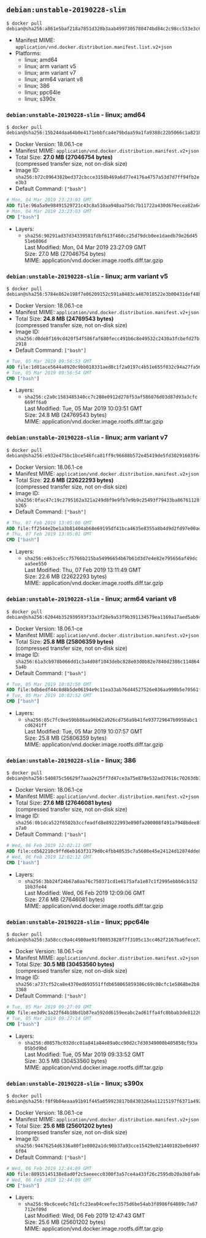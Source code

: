 ## `debian:unstable-20190228-slim`

```console
$ docker pull debian@sha256:a861e5baf218a7851d328b3aab4997305780474bd84c2c98cc533e3c6b710502
```

-	Manifest MIME: `application/vnd.docker.distribution.manifest.list.v2+json`
-	Platforms:
	-	linux; amd64
	-	linux; arm variant v5
	-	linux; arm variant v7
	-	linux; arm64 variant v8
	-	linux; 386
	-	linux; ppc64le
	-	linux; s390x

### `debian:unstable-20190228-slim` - linux; amd64

```console
$ docker pull debian@sha256:15b244daa64b0e4171ebbfca4e79bdaa59a1fa9388c22b5066c1a821b7b1c84f
```

-	Docker Version: 18.06.1-ce
-	Manifest MIME: `application/vnd.docker.distribution.manifest.v2+json`
-	Total Size: **27.0 MB (27046754 bytes)**  
	(compressed transfer size, not on-disk size)
-	Image ID: `sha256:b72c0964382bed372cbcce3158b469a6d77e4176a4757a53d7d7ff94fb2ee3b3`
-	Default Command: `["bash"]`

```dockerfile
# Mon, 04 Mar 2019 23:23:03 GMT
ADD file:96a5a9e98491529721c43c8a510aa948aa75dc7b11722a430d676ecea82a6414 in / 
# Mon, 04 Mar 2019 23:23:03 GMT
CMD ["bash"]
```

-	Layers:
	-	`sha256:90291ad37d34339581fdbf613f460cc25d79dcb0ee1daedb79e26d4551e6806d`  
		Last Modified: Mon, 04 Mar 2019 23:27:09 GMT  
		Size: 27.0 MB (27046754 bytes)  
		MIME: application/vnd.docker.image.rootfs.diff.tar.gzip

### `debian:unstable-20190228-slim` - linux; arm variant v5

```console
$ docker pull debian@sha256:5784e862e198f7e06209152c591a8483ca487018522e3b00431def48b13da9e7
```

-	Docker Version: 18.06.1-ce
-	Manifest MIME: `application/vnd.docker.distribution.manifest.v2+json`
-	Total Size: **24.8 MB (24769543 bytes)**  
	(compressed transfer size, not on-disk size)
-	Image ID: `sha256:d0de8f169cd420f54f586faf680fecc491b6c8e49532c2430a3fcbefd27b2918`
-	Default Command: `["bash"]`

```dockerfile
# Tue, 05 Mar 2019 09:56:53 GMT
ADD file:1d01ace5644a8920c9bb018331aed8c1f2a0197c4b51e655f032c94a27fa56df in / 
# Tue, 05 Mar 2019 09:56:54 GMT
CMD ["bash"]
```

-	Layers:
	-	`sha256:c2a0c1583485340cc7c208e0912d278f53af586076d03d87d93a3cfc669ff6a0`  
		Last Modified: Tue, 05 Mar 2019 10:03:51 GMT  
		Size: 24.8 MB (24769543 bytes)  
		MIME: application/vnd.docker.image.rootfs.diff.tar.gzip

### `debian:unstable-20190228-slim` - linux; arm variant v7

```console
$ docker pull debian@sha256:e932e475bc1bce546fca81ff9c96688b572e45419de5fd30291603f646896532
```

-	Docker Version: 18.06.1-ce
-	Manifest MIME: `application/vnd.docker.distribution.manifest.v2+json`
-	Total Size: **22.6 MB (22622293 bytes)**  
	(compressed transfer size, not on-disk size)
-	Image ID: `sha256:0fac47c19c2795162a321a249d8f9e9fb7e9b9c25493f79433ba86761128b265`
-	Default Command: `["bash"]`

```dockerfile
# Thu, 07 Feb 2019 13:05:00 GMT
ADD file:ff2544e2be1a3b81404ab68e69195df41bca4635e8355a8b4d9d2fd97e00ade7 in / 
# Thu, 07 Feb 2019 13:05:01 GMT
CMD ["bash"]
```

-	Layers:
	-	`sha256:e463ce5cc75766b215ba54996654b67b61d3d7e4e82e795656af49dcaa5ee550`  
		Last Modified: Thu, 07 Feb 2019 13:11:49 GMT  
		Size: 22.6 MB (22622293 bytes)  
		MIME: application/vnd.docker.image.rootfs.diff.tar.gzip

### `debian:unstable-20190228-slim` - linux; arm64 variant v8

```console
$ docker pull debian@sha256:62044b352939593f33a3f28e9a53f9b391134579ea1169a17aed5ab9c1ad1039
```

-	Docker Version: 18.06.1-ce
-	Manifest MIME: `application/vnd.docker.distribution.manifest.v2+json`
-	Total Size: **25.8 MB (25806359 bytes)**  
	(compressed transfer size, not on-disk size)
-	Image ID: `sha256:61a3cb978b066dd1c3a4d08f1043debc828e03d0b82e7840d2386c1148645a4b`
-	Default Command: `["bash"]`

```dockerfile
# Tue, 05 Mar 2019 10:02:50 GMT
ADD file:bdb6edf44c8d8b5de06194e9c11ea33ab76d44527526e036aa990b5e70561f0d in / 
# Tue, 05 Mar 2019 10:02:52 GMT
CMD ["bash"]
```

-	Layers:
	-	`sha256:05c7fc9ee59bb86aa96b62a926cd756a9b41fe937729647b9950abc1cd6241ff`  
		Last Modified: Tue, 05 Mar 2019 10:07:57 GMT  
		Size: 25.8 MB (25806359 bytes)  
		MIME: application/vnd.docker.image.rootfs.diff.tar.gzip

### `debian:unstable-20190228-slim` - linux; 386

```console
$ docker pull debian@sha256:540875c56629f7aaa2e25ff7d47ce3a75e878e532ad37616c70263db772b06b9
```

-	Docker Version: 18.06.1-ce
-	Manifest MIME: `application/vnd.docker.distribution.manifest.v2+json`
-	Total Size: **27.6 MB (27646081 bytes)**  
	(compressed transfer size, not on-disk size)
-	Image ID: `sha256:0b1dca522f6502b3ccfeadfd8e89222993e890fa200008f491a7948bdee8a7a0`
-	Default Command: `["bash"]`

```dockerfile
# Wed, 06 Feb 2019 12:02:11 GMT
ADD file:cd562210c9ffd6eb163f3179d0c4fbb40535c7a5608e45e24124d12874dde89a in / 
# Wed, 06 Feb 2019 12:02:12 GMT
CMD ["bash"]
```

-	Layers:
	-	`sha256:3bb24f24b67a0aa76c750371cd1e6175afa1e87c1f2995ebbb6cb1521bb3fe44`  
		Last Modified: Wed, 06 Feb 2019 12:09:06 GMT  
		Size: 27.6 MB (27646081 bytes)  
		MIME: application/vnd.docker.image.rootfs.diff.tar.gzip

### `debian:unstable-20190228-slim` - linux; ppc64le

```console
$ docker pull debian@sha256:3a58ccc9a4c4980ae91f00853828f7f3105c13cc462f2167ba6fece72efe0681
```

-	Docker Version: 18.06.1-ce
-	Manifest MIME: `application/vnd.docker.distribution.manifest.v2+json`
-	Total Size: **30.5 MB (30453560 bytes)**  
	(compressed transfer size, not on-disk size)
-	Image ID: `sha256:a737cf52ca8e4370ed693551ffdb658065859386c69c08cfc1e5868be2b83368`
-	Default Command: `["bash"]`

```dockerfile
# Tue, 05 Mar 2019 09:27:09 GMT
ADD file:ee3d9c1a22f64b18bd1b87ea592dd6159eeabc2ad61ffa4fc8bbab3de81226fa in / 
# Tue, 05 Mar 2019 09:27:14 GMT
CMD ["bash"]
```

-	Layers:
	-	`sha256:d0857bc032dcc01a841a84e89a0cc90d2c7d30349000b405858cf93a05b5d9bd`  
		Last Modified: Tue, 05 Mar 2019 09:33:52 GMT  
		Size: 30.5 MB (30453560 bytes)  
		MIME: application/vnd.docker.image.rootfs.diff.tar.gzip

### `debian:unstable-20190228-slim` - linux; s390x

```console
$ docker pull debian@sha256:f8f9b04eaaa91b91f445a059923817b84303264a11215197f6371a492c43418d
```

-	Docker Version: 18.06.1-ce
-	Manifest MIME: `application/vnd.docker.distribution.manifest.v2+json`
-	Total Size: **25.6 MB (25601202 bytes)**  
	(compressed transfer size, not on-disk size)
-	Image ID: `sha256:94476254d6336a80f1e8002a1dc90b37a93cce15429e021440182be0d4976f04`
-	Default Command: `["bash"]`

```dockerfile
# Wed, 06 Feb 2019 12:44:09 GMT
ADD file:80915145138e8ad0f2c5aeeecc0300f3a57ce4a433f26c2595db20a3b8fa8ed5 in / 
# Wed, 06 Feb 2019 12:44:09 GMT
CMD ["bash"]
```

-	Layers:
	-	`sha256:9bc6cee6c7d1cfc23ea04ceefec3575d6be54ab3f8986f64089c7a67712ef09d`  
		Last Modified: Wed, 06 Feb 2019 12:47:43 GMT  
		Size: 25.6 MB (25601202 bytes)  
		MIME: application/vnd.docker.image.rootfs.diff.tar.gzip

